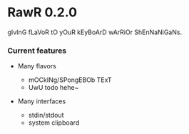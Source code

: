 # RawR 0.2.0
gIvInG fLaVoR tO yOuR kEyBoArD wArRiOr ShEnNaNiGaNs.

### Current features
  * Many flavors
    * mOCkINg/SPongEBOb TExT
    * UwU todo hehe~

  * Many interfaces
    * stdin/stdout
    * system clipboard
